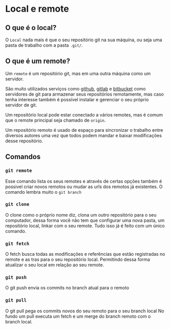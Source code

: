 # Local e remote

## O que é o **local**? 

O `Local` nada mais é que o seu repositório git na sua máquina, ou seja
uma pasta de trabalho com a pasta `.git/`.

## O que é um **remote**? 

Um `remote` é um repositório git, mas em uma outra máquina como um servidor.

São muito utilizados serviços como [github](https://github.com/), 
[gitlab](https://gitlab.com/) e [bitbucket](https://bitbucket.org/) como 
servidores de git para armazenar seus repositórios remotamente, mas caso
tenha interesse também é possível instalar e gerenciar o seu próprio servidor
de git.

Um repositório local pode estar conectado a vários remotes, mas é comum que o
remote principal seja chamado de `origin`.

Um repositório remoto é usado de espaço para sincronizar o trabalho entre diversos
autores uma vez que todos podem mandar e baixar modificações desse repositório.

## Comandos

### `git remote`

Esse comando lista os seus remotes e através de certas opções também é possivel
criar novos remotos ou mudar as urls dos remotos já existentes. O comando lembra
muito o `git branch`

### `git clone`

O clone como o próprio nome diz, clona um outro repositório para o seu computador, dessa
forma você não tem que configurar uma nova pasta, um repositório local, linkar com
o seu remote. Tudo isso já é feito com um único comando.

### `git fetch`

O fetch busca todas as modificações e referências que estão registradas no remote
e as tras para o seu repositório local. Permitindo dessa forma atualizar o seu local
em relação ao seu remote.

### `git push`

O git push envia os commits no branch atual para o remoto 

### `git pull`

O git pull pega os commits novos do seu remoto para o seu branch local
No fundo um pull executa um fetch e um merge do branch remoto com o branch local.



